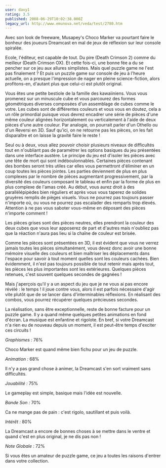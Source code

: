 ```yaml
---
user: davy1
rating: 3.5
published: 2008-06-29T10:02:38.000Z
legacy_url: http://www.emunova.net/veda/test/2780.htm
---
```

Avec son look de freeware, Musapey's Choco Marker va pourtant faire le bonheur des joueurs Dreamcast en mal de jeux de réflexion sur leur console spiralée.  

  

Ecole, l'éditeur, est capable de tout. Du pire (Death Crimson 2) comme du meilleur (Death Crimson OX). Et cette fois-ci, une bonne fée a du se pencher sur ce jeu aux allures simplistes. Mais quel puzzle game ne l'est pas finalement ? Et puis un puzzle game sur console de jeu à l'heure actuelle, on a presque l'impression de nager en pleine science-fiction, alors profitons-en, d'autant plus que celui-ci est plutôt original.  

  

Vous êtes une petite bestiole de la famille des kawaiiniens. Vous vous promenez sur un minuscule cube et vous parcourez des formes géométriques diverses composées d'un assemblage de cubes comme le votre. Les cubes sont de différentes couleurs et vous vous en doutez, cela a un rôle primordial puisque vous devrez encadrer une série de pièces d'une même couleur alignées horizontalement ou verticalement à l'aide de deux pièces d'une autre couleur. Par analogie, on pourrait parler d'un Othello ou d'un Reversi en 3D. Sauf qu'ici, on ne retourne pas les pièces, on les fait disparaître et on laisse la gravité faire le reste !  

  

Seul ou à deux, vous allez pouvoir choisir plusieurs niveaux de difficultés tout en n'oubliant pas de paramétrer les options basiques du jeu présentées dans une interface austère. Le principe du jeu est d'isoler les pièces avec une tête de mort qui sont indéboulonnables. Certaines pièces contenant des bombes seront très utiles car elles vous permettront d'éliminer en un coup toutes les pièces jointes. Les parties deviennent de plus en plus complexes par le nombre de pièces augmentant progressivement, par la diversité des couleurs composant le tableau et enfin par la forme de plus en plus complexe de l'amas créé. Au début, vous aurez droit à des parallélépipèdes bien réguliers et après vous vous taperez de solides gruyères remplis de pièges visuels. Vous ne pourrez pas toujours passer n'importe où, ou vous ne pourrez pas escalader des remparts trop élevés. Attention à ne pas vous saboter vous-même en déposant des pièces n'importe comment !  

Les pièces grises sont des pièces neutres, elles prendront la couleur des deux cubes que vous leur apposerez de part et d'autres mais n'oubliez pas que la réaction n'aura pas lieu si la chaîne de couleur est brisée.  

Comme les pièces sont présentées en 3D, il est évident que vous ne verrez jamais toutes les pièces simultanément, vous devez donc avoir une bonne mémoire visuelle des couleurs et bien maîtriser les déplacements dans l'espace pour savoir à tout moment quelles sont les couleurs cachées. Bien évidemment, il n'est pas toujours possible de tout retenir mais après tout, les pièces les plus importantes sont les extérieures. Quelques pièces retenues, c'est souvent quelques secondes de gagnées !  

  

Mais j'aperçois qu'il y a un aspect du jeu que je ne vous ai pas encore révélé : le temps ! il joue contre vous, alors il est parfois nécessaire d'agir vite plutôt que de se lancer dans d'interminables réflexions. En réalisant des combos, vous pourrez récupérer quelques précieuses secondes.  

  

La réalisation, sans être exceptionnelle, reste de bonne facture pour un puzzle game. Il y a quand même quelques petites animations en fond d'écran. La musique est enfantine et rigolote. En bref, si votre Dreamcast n'a rien eu de nouveau depuis un moment, il est peut-être temps d'exciter ces circuits !  

  

_Graphismes :_ 76%   

Choco Marker est quand même bien fichu pour un jeu de puzzle.  

  

_Animation :_ 68%   

Il n'y a pas grand chose à animer, la Dreamcast s'en sort vraiment sans difficultés.  

  

_Jouabilité :_ 75%   

Le gameplay est simple, basique mais l'idée est nouvelle.  

  

_Bande Son :_ 70%   

Ca ne mange pas de pain : c'est rigolo, sautillant et puis voilà.  

  

_Intérêt :_ 80%   

La Dreamcast a encore de bonnes choses à se mettre dans le ventre et quand c'est en plus original, je ne dis pas non !  

  

_Note Globale :_ 72%   

Si vous êtes un amateur de puzzle game, ce jeu a toutes les raisons d'entrer dans votre collection.